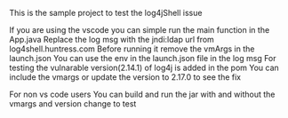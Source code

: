 This is the sample project to test the log4jShell issue

If you are using the vscode you can simple run the main function in the App.java
Replace the log msg with the jndi:ldap url from log4shell.huntress.com
Before running it remove the vmArgs in the launch.json
You can use the env in the launch.json file in the log msg
For testing the vulnarable version(2.14.1) of log4j is added in the pom
You can include the vmargs or update the version to 2.17.0 to see the fix

For non vs code users
You can build and run the jar with and without the vmargs and version change to test